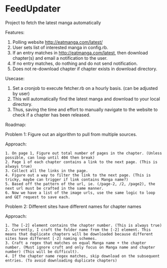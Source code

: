 FeedUpdater
===========

Project to fetch the latest manga automatically

Features: 

1. Polling website http://eatmanga.com/latest/
2. User sets list of interested manga in config.rb.
3. If an entry matches in http://eatmanga.com/latest, then download chapter(s) and email a notification to the user.
4. If no entry matches, do nothing and do not send notification.
5. Does not re-download chapter if chapter exists in download directory. 

Usecase:

1. Set a cronjob to execute fetcher.rb on a hourly basis. (can be adjusted by user)
2. This will automatically find the latest manga and download to your local directory.
3. Thus, saving the time and effort to manually navigate to the website to check if a chapter has been released.

Roadmap:

Problem 1: Figure out an algorithm to pull from multiple sources.

Approach:

	1. On page 1, Figure out total number of pages in the chapter. (Unless possible, can loop until 404 then break)
	2. Page 1 of each chapter contains a link to the next page. (This is always true)
	3. Collect all the links in the page.
	4. Figure out a way to filter the link to the next page. (This is tricky, maybe can trigger if link contains Manga name?)
	5. Based off the pattern of the url, ie. (/page-2, /2, /page2), the next url must be crafted in the same manner.
	6. Now we have a list of the image urls, use the same logic to loop and GET request to save each.

Problem 2: Different sites have different names for chapter names

Approach: 

	1. The [-2] element contains the chapter number. (This is always true)
	2. Currently, I craft the folder name from the [-2] element. This means that duplicate chapters will be downloaded because different sites have different [-2] naming schemes.
	3. Craft a regex that matches on equal Manga name + the chapter number. (Must ignore cruft and only focus on Manga name and chapter number) (This will be difficult).
	4. If the chapter name regex matches, skip download on the subsequent entries. (To avoid downloading duplicate chapters)
